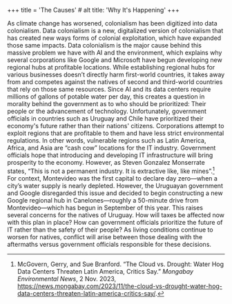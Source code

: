 +++
title = 'The Causes' # alt title: 'Why It's Happening'
+++

As climate change has worsened, colonialism has been digitized into data colonialism. Data colonialism is a new, digitalized version of colonialism that has created new ways forms of colonial exploitation, which have expanded those same impacts. Data colonialism is the major cause behind this massive problem we have with AI and the environment, which explains why several corporations like Google and Microsoft have begun developing new regional hubs at profitable locations. While establishing regional hubs for various businesses doesn’t directly harm first-world countries, it takes away from and competes against the natives of second and third-world countries that rely on those same resources. Since AI and its data centers require millions of gallons of potable water per day, this creates a question in morality behind the government as to who should be prioritized: Their people or the advancement of technology. 
Unfortunately, government officials in countries such as Uruguay and Chile have prioritized their economy's future rather than their nations' citizens. Corporations attempt to exploit regions that are profitable to them and have less strict environmental regulations. In other words, vulnerable regions such as Latin America, Africa, and Asia are “cash cow” locations for the IT industry. Government officials hope that introducing and developing IT infrastructure will bring prosperity to the economy. However, as Steven Gonzalez Monserrate states, “This is not a permanent industry. It is extractive like, like mines”.[^1] For context, Montevideo was the first capital to declare day zero—when a city’s water supply is nearly depleted. However, the Uruguayan government and Google disregarded this issue and decided to begin constructing a new Google regional hub in Canelones—roughly a 50-minute drive from Montevideo—which has begun in September of this year. This raises several concerns for the natives of Uruguay. How will taxes be affected now with this plan in place? How can government officials prioritize the future of IT rather than the safety of their people? As living conditions continue to worsen for natives, conflict will arise between those dealing with the aftermaths versus government officials responsible for these decisions. 

[^1]: McGovern, Gerry, and Sue Branford. “The Cloud vs. Drought: Water Hog Data Centers Threaten Latin America, Critics Say.” *Mongabay Environmental News*, 2 Nov. 2023, https://news.mongabay.com/2023/11/the-cloud-vs-drought-water-hog-data-centers-threaten-latin-america-critics-say/.
